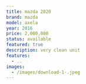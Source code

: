 ```yaml
---
title: mazda 2020
brand: mazda
model: axela
year: 2016
price: 2,000,000
status: available
featured: true
description: very clean unit
features:
  - ..
images:
  - /images/download-1-.jpeg
---
```

